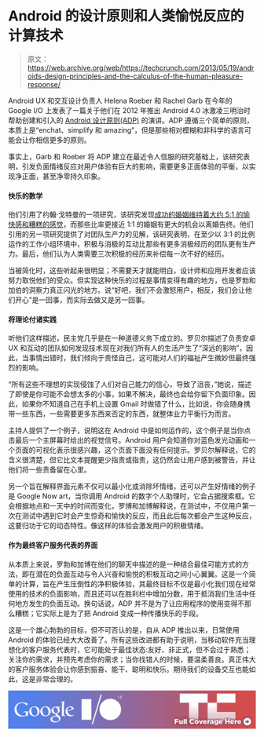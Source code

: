 # Android 的设计原则和人类愉悦反应的计算技术

> 原文：<https://web.archive.org/web/https://techcrunch.com/2013/05/19/androids-design-principles-and-the-calculus-of-the-human-pleasure-response/>

Android UX 和交互设计负责人 Helena Roeber 和 Rachel Garb 在今年的 Google I/O 上发表了一篇关于他们在 2012 年推出 Android 4.0 冰激凌三明治时帮助创建和引入的 [Android 设计原则(ADP)](https://web.archive.org/web/20221207081150/http://developer.android.com/design/get-started/principles.html) 的演讲。ADP 遵循三个简单的原则，本质上是“enchat、simplify 和 amazing”，但是那些相对模糊和非科学的语言可能会让你相信更多的原则。

事实上，Garb 和 Roeber 将 ADP 建立在最近令人信服的研究基础上，该研究表明，引发负面情绪反应对用户体验有巨大的影响，需要更多正面体验的平衡，以实现净正面，甚至净零持久印象。

#### 快乐的数学

他们引用了约翰·戈特曼的一项研究，该研究发现[成功的婚姻维持着大约 5:1 的愉快感和糟糕的感觉](https://web.archive.org/web/20221207081150/http://www.bccf.ca/all/resources/sliding-down-slippery-slope-predictors-divorce)，而那些比率更接近 1:1 的婚姻有更大的机会以离婚告终。他们引用的另一项研究提供了对团队生产力的见解，该研究表明，在至少以 3:1 的比例运作的工作小组环境中，积极与消极的互动比那些有更多消极经历的团队更有生产力。最后，他们认为人类需要三次积极的经历来补偿每一次不好的经历。

当被简化时，这些听起来很明显；不需要天才就能明白，设计师和应用开发者应该努力取悦他们的受众。但实现这种快乐的过程是事情变得有趣的地方，也是罗勃和加伯的洞察力真正闪光的地方。说“好吧，我们不会激怒用户，相反，我们会让他们开心”是一回事，而实际去做又是另一回事。

#### 将理论付诸实践

听他们这样描述，民主党几乎是在一种道德义务下成立的。罗贝尔描述了负责安卓 UX 和互动的团队如何发现技术现在对我们所有人的生活产生了“深远的影响”，因此，当事情出错时，我们倾向于责怪自己，这可能对人们的福祉产生微妙但最终强烈的影响。

“所有这些不理想的实现侵蚀了人们对自己能力的信心，导致了沮丧，”她说，描述了即使是你可能不会想太多的小事，如果不解决，最终也会给你留下负面印象。因此，如果你不知道自己在手机上设置 Gmail 时做错了什么，比如说，你会随身携带一些东西，一些需要更多东西来否定的东西，就整体业力平衡行为而言。

主持人提供了一个例子，说明这在 Android 中是如何运作的，这个例子是当你点击最后一个主屏幕时给出的视觉信号。Android 用户会知道你对蓝色发光动画和一个页面的可视化表示很感兴趣，这个页面下面没有任何提示。罗贝尔解释说，它的含义很清楚，但它比文本提醒更少指责或指责，这仍然会让用户感到被警告，并让他们将一些责备留在心里。

另一个旨在解释界面元素不仅可以最小化或消除坏情绪，还可以产生好情绪的例子是 Google Now art，当你调用 Android 的数字个人助理时，它会占据搜索框。它会根据地点和一天中的时间而变化，罗博和加博解释说，在测试中，不仅用户第一次在测试中遇到它时会产生惊奇和愉快的反应，而且此后每次都会产生这种反应，这要归功于它的动态特性。像这样的体验会激发用户的积极情绪。

#### 作为最终客户服务代表的界面

从本质上来说，罗勃和加博在他们的聊天中描述的是一种结合最佳可能方式的方法，即在潜在的负面互动与令人兴奋和愉悦的积极互动之间小心翼翼。这是一个简单的计算，旨在产生压倒性的净积极体验，其最终目标不仅是最小化我们现在经常使用的技术的负面影响，而且还可以在胜利栏中增加分数，用于抵消我们生活中任何地方发生的负面互动。换句话说，ADP 并不是为了让应用程序的使用变得不那么糟糕；它实际上是为了把 Android 变成一种传播快乐的手段。

这是一个雄心勃勃的目标，但不可否认的是，自从 ADP 推出以来，日常使用 Android 的体验已经大大改善了。所有这些改进都有助于说明，当移动软件充当理想化的客户服务代表时，它可能处于最佳状态:友好、非正式，但不会过于熟悉；关注你的需求，并预先考虑你的需求；当你找错人的时候，要温柔善良。真正伟大的客户服务体验会让你感到振奋、能干、聪明和快乐。期待我们的设备交互也能如此，这是非常合理的。

[![](img/f8213a28fd933e348520cce5d7862e78.png)](https://web.archive.org/web/20221207081150/http://www.beta.techcrunch.com/tag/googleIO2013)